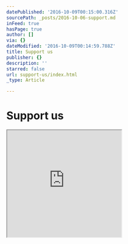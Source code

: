 ```yaml
---
datePublished: '2016-10-09T00:15:00.316Z'
sourcePath: _posts/2016-10-06-support.md
inFeed: true
hasPage: true
author: []
via: {}
dateModified: '2016-10-09T00:14:59.788Z'
title: Support us
publisher: {}
description: ''
starred: false
url: support-us/index.html
_type: Article

---
```

# Support us

<iframe src="https://the-grid.github.io/ed-userhtml/?g=eJyNUU1LAzEQvfdXjDnbRikISrcHqwhaoaAF6WXJJtPd0c0Hyazb_femLSKKiIeBN4f3xZttfbSgNJN3hWiYQ7qSsu_7SVBDUO1Eeyt1TeOKnOyxSjoKsMiNN4UIPrEAVrFGLkTJPoj5aEYudAw8BMyCZAw6AU7Z_GlrBLyrtsu4TOOdbkm__U1psgWasuqYvSvpiz-9mC5vN9c3i8uH-_VPDbKqRgEp6t86-eoVNadDNXTl-kk-vkiSFbv9lcY7xbhYlMu7SU1bAZWPBmMhzj5Dpa6ylJurNtdeqWGlWhjDc4OQ1BbjKaBKhBF6NQB7yK7gXUsOTw5BbX1kflP-d1aSeQMZaIftMV5PhptCnAtokOqG9zDbyP2y89EHAO-jDw" height="280" style=""></iframe>